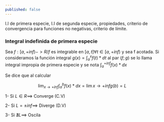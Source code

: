 ```yaml
---
published: false
---
```

I.I de primera especie, I.I de segunda especie, propiedades, criterio de convergencia para funciones no negativas, criterio de límite.

### Integral indefinida de primera especie

Sea $f:[a, +inf)->R / f$ es integrable en $[a, t] \forall t \in [a, +inf)$ y sea f acotada.
Si consideramos la función integral $g(x)= \int_a^x f(t)*dt$ al par $(f;g)$ se lo llama integral impropia de primera especie y se nota $\int_a^{+inf} f(x)*dx$

Se dice que al calcular 

$$\lim_{x\to +inf} \int_a^b f(x)*dx = \lim {x\to +inf} g(b) = L$$

1- Si $L \in R \implies$ Converge (C.V)

2- Si $L= \pm inf \implies$ Diverge (D.V)

3- Si $\nexists L \implies$ Oscila

